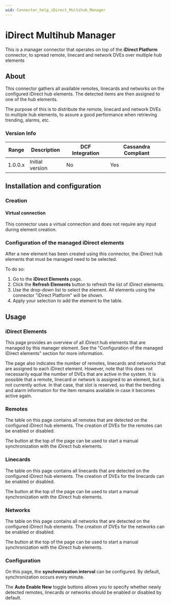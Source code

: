 ```yaml
---
uid: Connector_help_iDirect_Multihub_Manager
---
```


# iDirect Multihub Manager

This is a manager connector that operates on top of the **iDirect Platform** connector, to spread remote, linecard and network DVEs over multiple hub elements

## About

This connector gathers all available remotes, linecards and networks on the configured iDirect hub elements. The detected items are then assigned to one of the hub elements.

The purpose of this is to distribute the remote, linecard and network DVEs to multiple hub elements, to assure a good performance when retrieving trending, alarms, etc.

### Version Info

| Range | Description | DCF Integration | Cassandra Compliant |
|------------------|-----------------|---------------------|-------------------------|
| 1.0.0.x          | Initial version | No                  | Yes                     |

## Installation and configuration

### Creation

#### Virtual connection

This connector uses a virtual connection and does not require any input during element creation.

### Configuration of the managed iDirect elements

After a new element has been created using this connector, the iDirect hub elements that must be managed need to be selected.

To do so:

1. Go to the **iDirect Elements** page.
1. Click the **Refresh Elements** button to refresh the list of iDirect elements.
1. Use the drop-down list to select the element. All elements using the connector "iDirect Platform" will be shown.
1. Apply your selection to add the element to the table.

## Usage

### iDirect Elements

This page provides an overview of all iDirect hub elements that are managed by this manager element. See the "Configuration of the managed iDirect elements" section for more information.

The page also indicates the number of remotes, linecards and networks that are assigned to each iDirect element. However, note that this does not necessarily equal the number of DVEs that are active in the system. It is possible that a remote, linecard or network is assigned to an element, but is not currently active. In that case, that slot is reserved, so that the trending and alarm information for the item remains available in case it becomes active again.

### Remotes

The table on this page contains all remotes that are detected on the configured iDirect hub elements. The creation of DVEs for the remotes can be enabled or disabled.

The button at the top of the page can be used to start a manual synchronization with the iDirect hub elements.

### Linecards

The table on this page contains all linecards that are detected on the configured iDirect hub elements. The creation of DVEs for the linecards can be enabled or disabled.

The button at the top of the page can be used to start a manual synchronization with the iDirect hub elements.

### Networks

The table on this page contains all networks that are detected on the configured iDirect hub elements. The creation of DVEs for the networks can be enabled or disabled.

The button at the top of the page can be used to start a manual synchronization with the iDirect hub elements.

### Configuration

On this page, the **synchronization interval** can be configured. By default, synchronization occurs every minute.

The **Auto Enable New** toggle buttons allows you to specify whether newly detected remotes, linecards or networks should be enabled or disabled by default.
